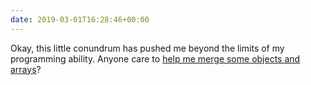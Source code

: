 ```yaml
---
date: 2019-03-01T16:28:46+00:00
---
```

Okay, this little conundrum has pushed me beyond the limits of my programming ability. Anyone care to [help me merge some objects and arrays](https://gist.github.com/paulrobertlloyd/84059cc82d660c34195aa38939f3c075)?